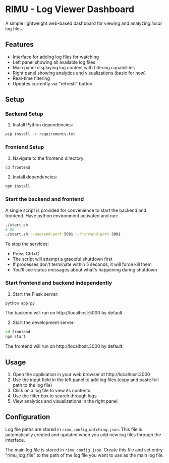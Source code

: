 # RIMU - Log Viewer Dashboard

A simple lightweight web-based dashboard for viewing and analyzing *local* log files.

## Features

- Interface for adding log files for watching
- Left panel showing all available log files
- Main panel displaying log content with filtering capabilities
- Right panel showing analytics and visualizations (basic for now)
- Real-time filtering
- Updates currently via "refresh" button

## Setup

### Backend Setup

1. Install Python dependencies:
```bash
pip install -r requirements.txt
```

### Frontend Setup

1. Navigate to the frontend directory:
```bash
cd frontend
```

2. Install dependencies:
```bash
npm install
```

### Start the backend and frontend

A single script is provided for convenience to start the backend and frontend. Have python environment activated and run:

```bash
./start.sh
# OR
./start.sh --backend-port 5001 --frontend-port 3001
```

To stop the services:
- Press Ctrl+C
- The script will attempt a graceful shutdown first
- If processes don't terminate within 5 seconds, it will force kill them
- You'll see status messages about what's happening during shutdown

### Start frontend and backend independently

1. Start the Flask server:
```bash
python app.py
```

The backend will run on http://localhost:5000 by default.

2. Start the development server:
```bash
cd frontend
npm start
```

The frontend will run on http://localhost:3000 by default.

## Usage

1. Open the application in your web browser at http://localhost:3000
2. Use the input field in the left panel to add log files (copy and paste full path to the log file)
3. Click on a log file to view its contents
4. Use the filter box to search through logs
5. View analytics and visualizations in the right panel

## Configuration

Log file paths are stored in `rimu_config_watching.json`. This file is automatically created and updated when you add new log files through the interface.

The main log file is stored in `rimu_config.json`. Create this file and set entry "rimu_log_file" to the path of the log file you want to use as the main log file. 
